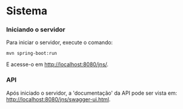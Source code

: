 # Sistema

### Iniciando o servidor

Para iniciar o servidor, execute o comando:
```
mvn spring-boot:run
```

E acesse-o em [http://localhost:8080/jns/](http://localhost:8080/jns/).

### API

Após iniciado o servidor, a 'documentação' da API pode ser vista em:
[http://localhost:8080/jns/swagger-ui.html](http://localhost:8080/jns/swagger-ui.html).